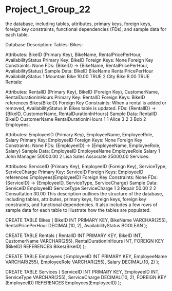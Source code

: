 # Project_1_Group_22

the database, including tables, attributes, primary keys, foreign keys, foreign key constraints, functional dependencies (FDs), and sample data for each table.

Database Description:
Tables:
Bikes:

Attributes: BikeID (Primary Key), BikeName, RentalPricePerHour, AvailabilityStatus
Primary Key: BikeID
Foreign Keys: None
Foreign Key Constraints: None
FDs: {BikeID} -> {BikeName, RentalPricePerHour, AvailabilityStatus}
Sample Data:
BikeID	BikeName	RentalPricePerHour	AvailabilityStatus
1	Mountain Bike	10.00	TRUE
2	City Bike	8.00	TRUE
Rentals:

Attributes: RentalID (Primary Key), BikeID (Foreign Key), CustomerName, RentalDurationInHours
Primary Key: RentalID
Foreign Keys: BikeID references Bikes(BikeID)
Foreign Key Constraints: When a rental is added or removed, AvailabilityStatus in Bikes table is updated.
FDs: {RentalID} -> {BikeID, CustomerName, RentalDurationInHours}
Sample Data:
RentalID	BikeID	CustomerName	RentalDurationInHours
1	1	Alice	3
2	3	Bob	2
Employees:

Attributes: EmployeeID (Primary Key), EmployeeName, EmployeeRole, Salary
Primary Key: EmployeeID
Foreign Keys: None
Foreign Key Constraints: None
FDs: {EmployeeID} -> {EmployeeName, EmployeeRole, Salary}
Sample Data:
EmployeeID	EmployeeName	EmployeeRole	Salary
1	John	Manager	50000.00
2	Lisa	Sales Associate	35000.00
Services:

Attributes: ServiceID (Primary Key), EmployeeID (Foreign Key), ServiceType, ServiceCharge
Primary Key: ServiceID
Foreign Keys: EmployeeID references Employees(EmployeeID)
Foreign Key Constraints: None
FDs: {ServiceID} -> {EmployeeID, ServiceType, ServiceCharge}
Sample Data:
ServiceID	EmployeeID	ServiceType	ServiceCharge
1	3	Repair	50.00
2	2	Consultation	30.00
This description outlines the structure of the database, including tables, attributes, primary keys, foreign keys, foreign key constraints, and functional dependencies. It also includes a few rows of sample data for each table to illustrate how the tables are populated.



CREATE TABLE Bikes (
    BikeID INT PRIMARY KEY,
    BikeName VARCHAR(255),
    RentalPricePerHour DECIMAL(10, 2),
    AvailabilityStatus BOOLEAN
);

CREATE TABLE Rentals (
    RentalID INT PRIMARY KEY,
    BikeID INT,
    CustomerName VARCHAR(255),
    RentalDurationInHours INT,
    FOREIGN KEY (BikeID) REFERENCES Bikes(BikeID)
);

CREATE TABLE Employees (
    EmployeeID INT PRIMARY KEY,
    EmployeeName VARCHAR(255),
    EmployeeRole VARCHAR(255),
    Salary DECIMAL(10, 2)
);

CREATE TABLE Services (
    ServiceID INT PRIMARY KEY,
    EmployeeID INT,
    ServiceType VARCHAR(255),
    ServiceCharge DECIMAL(10, 2),
    FOREIGN KEY (EmployeeID) REFERENCES Employees(EmployeeID)
);

